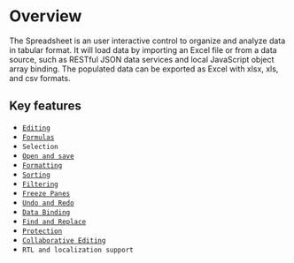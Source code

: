 # Overview

The Spreadsheet is an user interactive control to organize and analyze data in tabular format. It will load data by importing an Excel file or from a data source, such as RESTful JSON data services and local JavaScript object array binding. The populated data can be exported as Excel with xlsx, xls, and csv formats.

## Key features

* [`Editing`](editing)
* [`Formulas`](formulas)
* `Selection`
* [`Open and save`](open-save)
* [`Formatting`](formatting)
* [`Sorting`](sort)
* [`Filtering`](filter)
* [`Freeze Panes`](freeze-pane)
* [`Undo and Redo`](undo-redo)
* [`Data Binding`](data-binding)
* [`Find and Replace`](searching)
* [`Protection`](protect-sheet)
* [`Collaborative Editing`](use-cases/collaborative-editing)
* `RTL and localization support`
